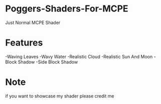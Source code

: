 # Poggers-Shaders-For-MCPE
Just Normal MCPE Shader
# Features
-Waving Leaves
-Wavy Water
-Realistic Cloud
-Realistic Sun And Moon
-Block Shadow
-Side Block Shadow
# Note
if you want to showcase my shader please credit me

